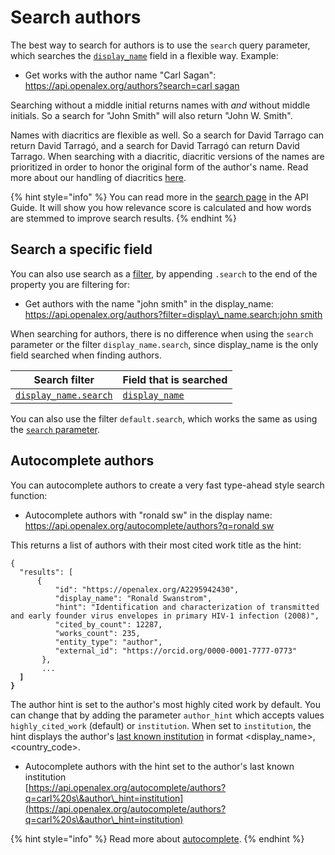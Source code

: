 # Search authors

The best way to search for authors is to use the `search` query parameter, which searches the [`display_name`](broken-reference) field in a flexible way. Example:

* Get works with the author name "Carl Sagan":\
  [https://api.openalex.org/authors?search=carl sagan](https://api.openalex.org/authors?search=carl%20sagan)

Searching without a middle initial returns names with _and_ without middle initials. So a search for "John Smith" will also return "John W. Smith".

Names with diacritics are flexible as well. So a search for David Tarrago can return David Tarragó, and a search for David Tarragó can return David Tarrago. When searching with a diacritic, diacritic versions of the names are prioritized in order to honor the original form of the author's name. Read more about our handling of diacritics [here](https://blog.ourresearch.org/author-search-in-openalex-improved-handling-of-diacritics-within-names/).

{% hint style="info" %}
You can read more in the [search page](../get-lists-of-entities/search-entities.md) in the API Guide. It will show you how relevance score is calculated and how words are stemmed to improve search results.
{% endhint %}

## Search a specific field

You can also use search as a [filter](broken-reference), by appending `.search` to the end of the property you are filtering for:

* Get authors with the name "john smith" in the display\_name:\
  [https://api.openalex.org/authors?filter=display\_name.search:john smith](https://api.openalex.org/authors?filter=display\_name.search:john%20smith)

When searching for authors, there is no difference when using the `search` parameter or the filter `display_name.search`, since display\_name is the only field searched when finding authors.

| Search filter                                                              | Field that is searched             |
| -------------------------------------------------------------------------- | ---------------------------------- |
| [`display_name.search`](../filters/filter-authors.md#display\_name.search) | [`display_name`](broken-reference) |

You can also use the filter `default.search`, which works the same as using the [`search` parameter](search-authors.md#search-authors).

## Autocomplete authors

You can autocomplete authors to create a very fast type-ahead style search function:

* Autocomplete authors with "ronald sw" in the display name:\
  [https://api.openalex.org/autocomplete/authors?q=ronald sw](https://api.openalex.org/autocomplete/authors?q=ronald%20sw)

This returns a list of authors with their most cited work title as the hint:

<pre class="language-json"><code class="lang-json">{ 
  "results": [
      {
          "id": "https://openalex.org/A2295942430",
          "display_name": "Ronald Swanstrom",
          "hint": "Identification and characterization of transmitted and early founder virus envelopes in primary HIV-1 infection (2008)",
          "cited_by_count": 12287,
          "works_count": 235,
          "entity_type": "author",
          "external_id": "https://orcid.org/0000-0001-7777-0773"
       },
       ...
<strong>  ]
</strong><strong>}
</strong></code></pre>

The author hint is set to the author's most highly cited work by default. You can change that by adding the parameter `author_hint` which accepts values `highly_cited_work` (default) or `institution`. When set to `institution`, the hint displays the author's [last known institution](broken-reference) in format \<display\_name>, \<country\_code>.

* Autocomplete authors with the hint set to the author's last known institution\
  [https://api.openalex.org/autocomplete/authors?q=carl%20s\&author\_hint=institution](https://api.openalex.org/autocomplete/authors?q=carl%20s\&author\_hint=institution)

{% hint style="info" %}
Read more about [autocomplete](../get-lists-of-entities/autocomplete-entities.md).
{% endhint %}
